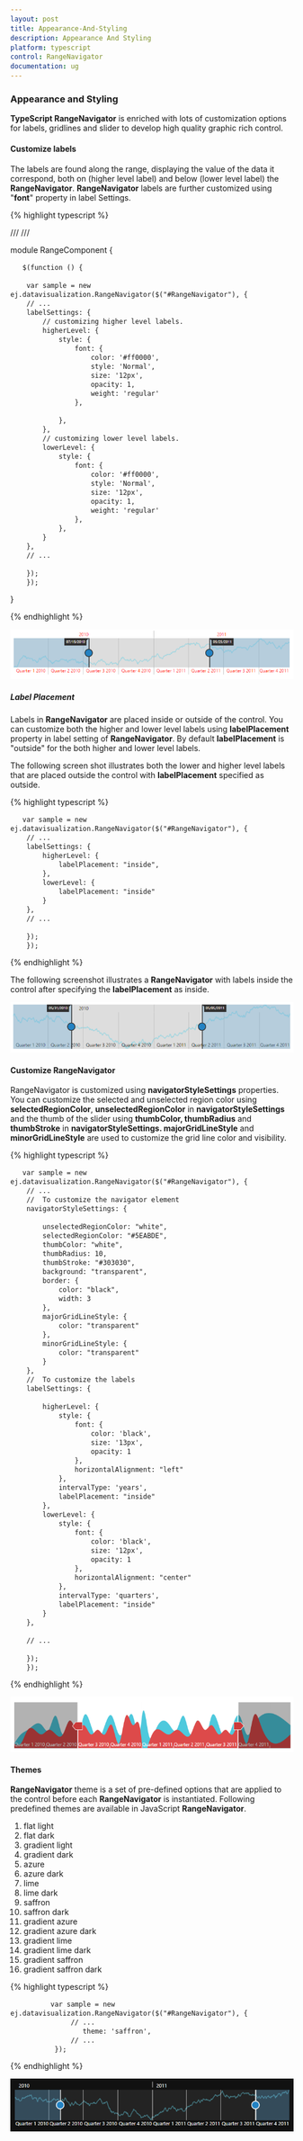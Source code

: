 ```yaml
---
layout: post
title: Appearance-And-Styling
description: Appearance And Styling
platform: typescript
control: RangeNavigator
documentation: ug
---
```


### Appearance and Styling

**TypeScript RangeNavigator** is enriched with lots of customization options for labels, gridlines and slider to develop high quality graphic rich control.

#### Customize labels

The labels are found along the range, displaying the value of the data it correspond, both on (higher level label) and below (lower level label) the **RangeNavigator**. **RangeNavigator** labels are further customized using "**font**" property in label Settings. 

{% highlight typescript %}

/// <reference path="../tsfiles/jquery.d.ts"></reference>
/// <reference path="../tsfiles/ej.web.all.d.ts"></reference>

module RangeComponent {

       $(function () {

        var sample = new ej.datavisualization.RangeNavigator($("#RangeNavigator"), {
        // ...             
        labelSettings: {
            // customizing higher level labels.
            higherLevel: {
                style: {
                    font: {
                        color: '#ff0000',
                        style: 'Normal',
                        size: '12px',
                        opacity: 1,
                        weight: 'regular'
                    },
        
                },
            },
            // customizing lower level labels.
            lowerLevel: {
                style: {
                    font: {
                        color: '#ff0000',
                        style: 'Normal',
                        size: '12px',
                        opacity: 1,
                        weight: 'regular'
                    },
                },
            }
        },
        // ...             
        
        });
        });
 }

{% endhighlight %}

![](Appearance-And-Styling_images/Appearance-And-Styling_img1.png) 


##### Label Placement

Labels in **RangeNavigator** are placed inside or outside of the control. You can customize both the higher and lower level labels using **labelPlacement** property in label setting of **RangeNavigator**. By default **labelPlacement** is "outside" for the both higher and lower level labels.

The following screen shot illustrates both the lower and higher level labels that are placed outside the control with **labelPlacement** specified as outside.

{% highlight typescript %}

       var sample = new ej.datavisualization.RangeNavigator($("#RangeNavigator"), {
        // ...             
        labelSettings: {
            higherLevel: {
                labelPlacement: "inside",
            },
            lowerLevel: {
                labelPlacement: "inside"
            }
        },
        // ...             
        
        });
        });

{% endhighlight %}


The following screenshot illustrates a **RangeNavigator** with labels inside the control after specifying the **labelPlacement** as inside.



![](Appearance-And-Styling_images/Appearance-And-Styling_img2.png) 

#### Customize RangeNavigator

RangeNavigator is customized using **navigatorStyleSettings** properties. You can customize the selected and unselected region color using **selectedRegionColor**, **unselectedRegionColor** in **navigatorStyleSettings** and the thumb of the slider using **thumbColor, thumbRadius** and **thumbStroke** in **navigatorStyleSettings.  majorGridLineStyle** and **minorGridLineStyle**  are used to customize the grid line color and visibility.

{% highlight typescript %}

       var sample = new ej.datavisualization.RangeNavigator($("#RangeNavigator"), {
        // ...    
        //  To customize the navigator element     
        navigatorStyleSettings: {
        
            unselectedRegionColor: "white",
            selectedRegionColor: "#5EABDE",
            thumbColor: "white",
            thumbRadius: 10,
            thumbStroke: "#303030",
            background: "transparent",
            border: {
                color: "black",
                width: 3
            },
            majorGridLineStyle: {
                color: "transparent"
            },
            minorGridLineStyle: {
                color: "transparent"
            }
        },
        //  To customize the labels
        labelSettings: {
        
            higherLevel: {
                style: {
                    font: {
                        color: 'black',
                        size: '13px',
                        opacity: 1
                    },
                    horizontalAlignment: "left"
                },
                intervalType: 'years',
                labelPlacement: "inside"
            },
            lowerLevel: {
                style: {
                    font: {
                        color: 'black',
                        size: '12px',
                        opacity: 1
                    },
                    horizontalAlignment: "center"
                },
                intervalType: 'quarters',
                labelPlacement: "inside"
            }
        },
        
        // ...             
        
        });
        });


{% endhighlight %}



![](Appearance-And-Styling_images/Appearance-And-Styling_img3.png) 

#### Themes

**RangeNavigator** theme is a set of pre-defined options that are applied to the control before each **RangeNavigator** is instantiated. Following predefined themes are available in JavaScript **RangeNavigator**.

1. flat light
2. flat dark
3. gradient light 
4. gradient dark 
5. azure                      
6. azure dark               
7. lime 
8. lime dark
9. saffron
10. saffron dark
11. gradient azure
12. gradient azure dark
13. gradient lime
14. gradient lime dark
15. gradient saffron
16. gradient saffron dark

{% highlight typescript %}


              var sample = new ej.datavisualization.RangeNavigator($("#RangeNavigator"), {
                   // ...              
                      theme: 'saffron',
                   // ...             
               });


{% endhighlight %}



![](Appearance-And-Styling_images/Appearance-And-Styling_img4.png) 

